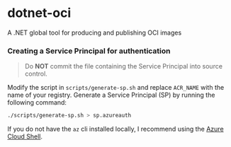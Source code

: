 # dotnet-oci
A .NET global tool for producing and publishing OCI images

### Creating a Service Principal for authentication

> Do **NOT** commit the file containing the Service Principal into source control.

Modify the script in `scripts/generate-sp.sh` and replace `ACR_NAME` with the name of your registry.
Generate a Service Principal (SP) by running the following command:

```sh
./scripts/generate-sp.sh > sp.azureauth
```

If you do not have the `az` cli installed locally, I recommend using the [Azure Cloud Shell](https://shell.azure.com/).
